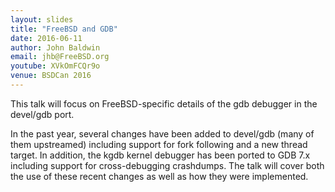 ```yaml
---
layout: slides
title: "FreeBSD and GDB"
date: 2016-06-11
author: John Baldwin
email: jhb@FreeBSD.org
youtube: XVkOmFCQr9o
venue: BSDCan 2016
---
```

This talk will focus on FreeBSD-specific details of the gdb debugger
in the devel/gdb port.

In the past year, several changes have been added to devel/gdb (many
of them upstreamed) including support for fork following and a new
thread target.  In addition, the kgdb kernel debugger has been ported
to GDB 7.x including support for cross-debugging crashdumps.  The talk
will cover both the use of these recent changes as well as how they
were implemented.
